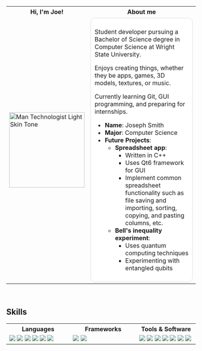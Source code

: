 <div width="100%" align="left">

<table>
<tr>

<th>Hi, I'm Joe!</th>
<th>About me</th>

</tr>

<tr>
  
<td width="150" valign="center">
  
<img src="https://raw.githubusercontent.com/Tarikul-Islam-Anik/Animated-Fluent-Emojis/master/Emojis/People%20with%20professions/Man%20Technologist%20Light%20Skin%20Tone.png" alt="Man Technologist Light Skin Tone" width="200" height="200" />

</td>

<td width="1000" valign="top">
<div style="padding: 10px; border-radius: 12px; background: #fff; border: 1px solid #ddd;">
  
Student developer pursuing a Bachelor of Science degree in Computer Science at Wright State University.<br>

Enjoys creating things, whether they be apps, games, 3D models, textures, or music.<br>

Currently learning Git, GUI programming, and preparing for internships.

- **Name**: Joseph Smith
- **Major**: Computer Science
- **Future Projects**:
  - **Spreadsheet app**:
    - Written in C++
    - Uses Qt6 framework for GUI
    - Implement common spreadsheet functionality such as file saving and importing, sorting, copying, and pasting columns, etc.
  - **Bell's inequality experiment**:
    - Uses quantum computing techniques
    - Experimenting with entangled qubits

</div>
</td>

</tr>

</table>
</div>

<br />

##

## Skills

<div width="100%">
<table>
<tr>
<th>Languages</th>
<th>Frameworks</th>
<th>Tools & Software</th>

</tr>
<tr>
  
<td width="338" align="left" valign="top">
<img src="https://img.shields.io/badge/C++-015798?style=popout&logo=cplusplus&logoColor=white"/>
<img src="https://img.shields.io/badge/Java-f1941d?style=popout&logoColor=white"/>
<img src="https://img.shields.io/badge/Latex-008080?style=popout&logo=latex&logoColor=white"/>
<img src="https://img.shields.io/badge/R-2268bb?style=popout&logo=r&logoColor=white"/>
<img src="https://img.shields.io/badge/AutoHotkey-a4d2a6?style=popout&logo=autohotkey&logoColor=white"/>
<img src="https://img.shields.io/badge/Markdown-343a40?style=popout&logo=markdown&logoColor=white"/>
</td>

<td width="338" align="left" valign="top">
<img src="https://img.shields.io/badge/Qt-2cde85?style=popout&logo=qt&logoColor=white"/>
<img src="https://img.shields.io/badge/JavaFX-4ba3cb?style=popout&logoColor=white"/>
</td>

<td width="338" align="left" valign="top">
<img src="https://img.shields.io/badge/Git-F05032?style=popout&logo=git&logoColor=white"/>
<img src="https://img.shields.io/badge/Visual_Studio-9f73d5?style=popout&logoColor=white"/>
<img src="https://img.shields.io/badge/Eclipse_IDE-050f36?style=popout&logo=eclipseide&logoColor=white"/>
  <img src="https://img.shields.io/badge/Blender-f86d21?style=popout&logo=blender&logoColor=white"/>
  <img src="https://img.shields.io/badge/Unity-000000?style=popout&logo=unity&logoColor=white"/>
<img src="https://img.shields.io/badge/GitKraken-148e84?style=popout&logo=gitkraken&logoColor=white"/>
<img src="https://img.shields.io/badge/Ableton_Live-black?style=popout&logoColor=white"/>
</td>

</tr>

</table>
</div>

